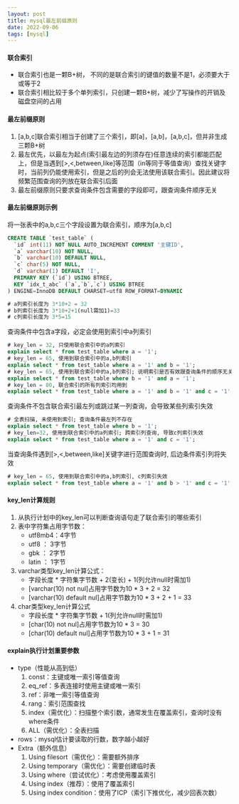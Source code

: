 ```yaml
---
layout: post
title: mysql最左前缀原则
date: 2022-09-06
tags: [mysql]
---
```


#### 联合索引
- 联合索引也是一颗B+树， 不同的是联合索引的键值的数量不是1，必须要大于或等于2
- 联合索引相比较于多个单列索引，只创建一颗B+树，减少了写操作的开销及磁盘空间的占用

#### 最左前缀原则
1. [a,b,c]联合索引相当于创建了三个索引，即[a]，[a,b]，[a,b,c]，但并非生成三颗B+树
2. 最左优先，以最左为起点(索引最左边的列须存在)任意连续的索引都能匹配上，但是当遇到[>,<,between,like]等范围（in等同于等值查询）查找关键字时，当前列仍能使用索引，但是之后的列会无法使用该联合索引。因此建议将频繁范围查询的列放在联合索引后面
3. 最左前缀原则只要求查询条件包含需要的字段即可，跟查询条件顺序无关

#### 最左前缀原则示例
将一张表中的a,b,c三个字段设置为联合索引，顺序为[a,b,c]
```sql
CREATE TABLE `test_table` (
  `id` int(11) NOT NULL AUTO_INCREMENT COMMENT '主键ID',
  `a` varchar(10) NOT NULL,
  `b` varchar(10) DEFAULT NULL,
  `c` char(5) NOT NULL,
  `d` varchar(1) DEFAULT 'I',
  PRIMARY KEY (`id`) USING BTREE,
  KEY `idx_t_abc` (`a`,`b`,`c`) USING BTREE
) ENGINE=InnoDB DEFAULT CHARSET=utf8 ROW_FORMAT=DYNAMIC

# a列索引长度为 3*10+2 = 32
# b列索引长度为 3*10+2+1(null需加1)=33
# c列索引长度为 3*5=15
```
查询条件中包含a字段，必定会使用到索引中a列索引
```sql
# key_len = 32, 只使用联合索引中的a列索引
explain select * from test_table where a = '1';
# key_len = 65, 使用到联合索引中的a,b列索引
explain select * from test_table where a = '1' and b = '1';
# key_len = 65, 使用到联合索引中的a,b列索引; 说明索引是否有效跟查询条件的顺序无关
explain select * from test_table where b = '1' and a = '1';
# key_len = 80, 联合索引的所有列索引均用到
explain select * from test_table where a = '1' and b = '1' and c = '1';
```
查询条件不包含联合索引最左列或跳过某一列查询，会导致某些列索引失效
```sql
# 全表扫描, 未使用到索引; 查询条件最左列不存在
explain select * from test_table where b = '1';
# key_len=32, 使用到联合索引中的a列索引; 跨索引列查询, 导致c列索引失效
explain select * from test_table where a = '1' and c = '1';
```
当查询条件遇到[>,<,between,like]关键字进行范围查询时, 后边条件索引列将失效
```sql
# key_len = 65, 使用到联合索引中的a,b列索引, c列索引失效
explain select * from test_table where a = '1' and b > '1' and c = '1';
```

#### key_len计算规则
1. 从执行计划中的key_len可以判断查询语句走了联合索引的哪些索引
2. 表中字符集占用字节数：
    - utf8mb4：4字节
    - utf8 ： 3字节
    - gbk ： 2字节
    - latin ： 1字节
3. varchar类型key_len计算公式：
    - 字段长度 * 字符集字节数 + 2(变长) + 1(列允许null时需加1)
    - [varchar(10) not nul]占用字节数为10 * 3 + 2 = 32 
    - [varchar(10) default nul]占用字节数为10 * 3 + 2 + 1 = 33
4. char类型key_len计算公式
    - 字段长度 * 字符集字节数 + 1(列允许null时需加1)
    - [char(10) not nul]占用字节数为10 * 3 = 30 
    - [char(10) default nul]占用字节数为10 * 3 + 1 = 31

#### explain执行计划重要参数
- type（性能从高到低）
    1. const：主键或唯一索引等值查询
    2. eq_ref：多表连接时使用主键或唯一索引
    3. ref：非唯一索引等值查询
    4. rang：索引范围查找
    5. index（需优化）：扫描整个索引数，通常发生在覆盖索引，查询时没有where条件
    6. ALL（需优化）：全表扫描
- rows：mysql估计要读取的行数，数字越小越好
- Extra（额外信息）
    1. Using filesort（需优化）：需要额外排序
    2. Using temporary（需优化）：需要创建临时表
    3. Using where（尝试优化）：考虑使用覆盖索引
    4. Using index（推荐）：使用了覆盖索引
    5. Using index condition：使用了ICP（索引下推优化，减少回表次数）